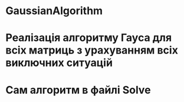# GaussianAlgorithm

# Реалізація алгоритму Гауса для всіх матриць з урахуванням всіх виключних ситуацій 
# Сам алгоритм в файлі Solve
